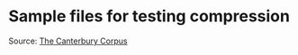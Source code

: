 # Sample files for testing compression

Source: [The Canterbury Corpus](https://corpus.canterbury.ac.nz/descriptions/)

